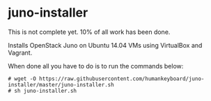 juno-installer
==============
This is not complete yet. 10% of all work has been done.

Installs OpenStack Juno on Ubuntu 14.04 VMs using VirtualBox and Vagrant.

When done all you have to do is to run the commands below:

```
# wget -O https://raw.githubusercontent.com/humankeyboard/juno-installer/master/juno-installer.sh
# sh juno-installer.sh
```
